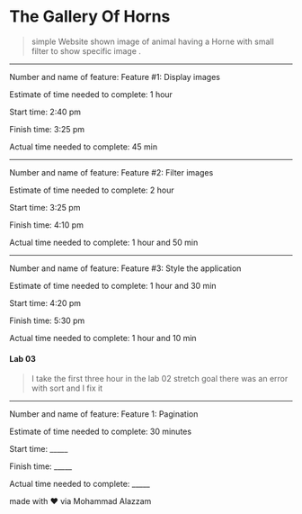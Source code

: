 # The Gallery Of Horns

> simple Website shown image of animal having a Horne with small filter to show specific image .

-------------------

Number and name of feature: Feature #1: Display images

Estimate of time needed to complete: 1 hour 

Start time: 2:40 pm 

Finish time: 3:25 pm 

Actual time needed to complete: 45 min

-------------------------------------

Number and name of feature: Feature #2: Filter images

Estimate of time needed to complete: 2 hour 

Start time: 3:25 pm 

Finish time: 4:10 pm 

Actual time needed to complete: 1 hour and 50 min

----------------------------------------

Number and name of feature: Feature #3: Style the application

Estimate of time needed to complete: 1 hour and 30 min

Start time: 4:20 pm 

Finish time: 5:30 pm 

Actual time needed to complete: 1 hour and 10 min

#### Lab 03

>I take the first three hour in the lab 02 stretch goal there was an error with sort and I fix it  

----------------------------------

Number and name of feature: Feature 1: Pagination

Estimate of time needed to complete: 30 minutes

Start time: _____

Finish time: _____

Actual time needed to complete: _____

made with ♥ via Mohammad Alazzam 

